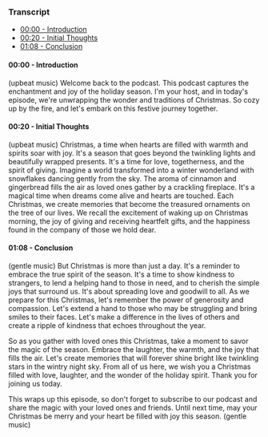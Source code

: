 ### Transcript

- [00:00 - Introduction](#00:00---introduction)
- [00:20 - Initial Thoughts](#00:20---initial-thoughts)
- [01:08 - Conclusion](#01:08---conclusion)

#### 00:00 - Introduction
(upbeat music)
Welcome back to the podcast. This podcast captures the enchantment and joy of the holiday season. I'm your host, and in today's episode, we're unwrapping the wonder and traditions of Christmas. So cozy up by the fire, and let's embark on this festive journey together.

#### 00:20 - Initial Thoughts
(upbeat music)
Christmas, a time when hearts are filled with warmth and spirits soar with joy. It's a season that goes beyond the twinkling lights and beautifully wrapped presents. It's a time for love, togetherness, and the spirit of giving. Imagine a world transformed into a winter wonderland with snowflakes dancing gently from the sky. The aroma of cinnamon and gingerbread fills the air as loved ones gather by a crackling fireplace. It's a magical time when dreams come alive and hearts are touched. Each Christmas, we create memories that become the treasured ornaments on the tree of our lives. We recall the excitement of waking up on Christmas morning, the joy of giving and receiving heartfelt gifts, and the happiness found in the company of those we hold dear.

#### 01:08 - Conclusion
(gentle music)
But Christmas is more than just a day. It's a reminder to embrace the true spirit of the season. It's a time to show kindness to strangers, to lend a helping hand to those in need, and to cherish the simple joys that surround us. It's about spreading love and goodwill to all. As we prepare for this Christmas, let's remember the power of generosity and compassion. Let's extend a hand to those who may be struggling and bring smiles to their faces. Let's make a difference in the lives of others and create a ripple of kindness that echoes throughout the year. 

So as you gather with loved ones this Christmas, take a moment to savor the magic of the season. Embrace the laughter, the warmth, and the joy that fills the air. Let's create memories that will forever shine bright like twinkling stars in the wintry night sky. From all of us here, we wish you a Christmas filled with love, laughter, and the wonder of the holiday spirit. Thank you for joining us today. 

This wraps up this episode, so don't forget to subscribe to our podcast and share the magic with your loved ones and friends. Until next time, may your Christmas be merry and your heart be filled with joy this season.
(gentle music)
